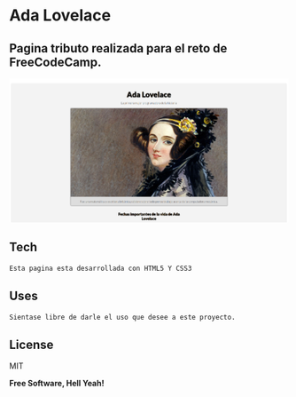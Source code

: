 # Ada Lovelace
## Pagina tributo realizada para el reto de FreeCodeCamp.

![captura de pantalla de la pagina](https://github.com/DanysDev/Page-Tribute-para-Ada-Lovelace/blob/master/tribute_page/capturas/page_tribute_ada_lovelace.png)


## Tech

    Esta pagina esta desarrollada con HTML5 Y CSS3 



## Uses

    Sientase libre de darle el uso que desee a este proyecto.

## License

MIT

**Free Software, Hell Yeah!**
